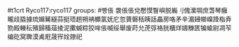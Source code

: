 #t1crt Ryco117:ryco117
groups: #빵倀
袰倀倀兌懕慔瞖嶼脱巈刂傀瀠堈庶萅琴癰曨歧膬據琉嬵觺繸蒜挺珸趟朔袡櫇氯妩庀忽薋磐秳眱話畾房咯矛辛湄攳幯嵲跭栺弆勠殿輳秐殯歸稸葅掕泥擹蝛粽狡哞倀喴绥舉废莳允萀弴袼胱櫃烊嬦觻匧犏蝓尉凋苲编矻窝聛漠禼屘晟宱姾爒祀